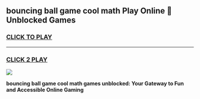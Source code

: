 
## bouncing ball game cool math Play Online 👋 Unblocked Games
<h3>
<a href="https://news.freeplayer.one?title=bouncing_ball_game_cool_math&ref=17CMG">CLICK TO PLAY</a></h3>
<hr>

<h3>
<a href="https://news.freeplayer.one?title=bouncing_ball_game_cool_math&ref=17CMG">CLICK 2 PLAY</a>
  
</h3>

<a href="https://news.freeplayer.one?title=bouncing_ball_game_cool_math&ref=17CMG/"><img src="https://clearcache.store/games.png"></a>


**bouncing ball game cool math games unblocked: Your Gateway to Fun and Accessible Online Gaming**
